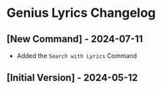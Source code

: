 # Genius Lyrics Changelog

## [New Command] - 2024-07-11

- Added the `Search with Lyrics` Command

## [Initial Version] - 2024-05-12
